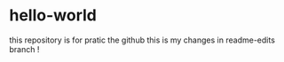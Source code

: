 # hello-world
this repository is for pratic the github
this is my changes in readme-edits branch !


